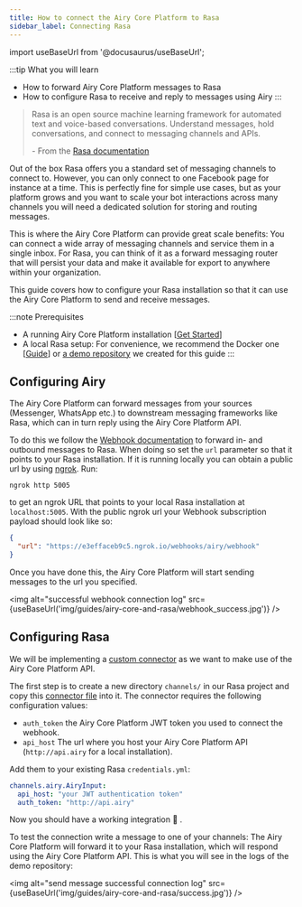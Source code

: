 ```yaml
---
title: How to connect the Airy Core Platform to Rasa 
sidebar_label: Connecting Rasa
---
```


import useBaseUrl from '@docusaurus/useBaseUrl';

:::tip What you will learn
- How to forward Airy Core Platform messages to Rasa
- How to configure Rasa to receive and reply to messages using Airy
:::

> Rasa is an open source machine learning framework for automated text and voice-based conversations. 
> Understand messages, hold conversations, and connect to messaging channels and APIs.
>
> \- From the [Rasa documentation](https://rasa.com/docs/rasa/)

Out of the box Rasa offers you a standard set of messaging channels to connect to. However, you can only connect
to one Facebook page for instance at a time. This is perfectly fine for simple use cases, but as your platform grows
and you want to scale your bot interactions across many channels you will need a dedicated solution for storing
and routing messages.

This is where the Airy Core Platform can provide great scale benefits: You can connect a wide array of messaging
channels and service them in a single inbox. For Rasa, you can think of it as a forward messaging router that will
persist your data and make it available for export to anywhere within your organization.

This guide covers how to configure your Rasa installation so that it
can use the Airy Core Platform to send and receive messages.
  
:::note Prerequisites
- A running Airy Core Platform installation [[Get Started](index.md#bootstrapping-the-airy-core-platform)]
- A local Rasa setup: For convenience, we recommend the Docker one [[Guide](https://rasa.com/docs/rasa/docker/building-in-docker/ )] or [a demo repository](https://github.com/airyhq/rasa-demo) we created for this guide
:::

## Configuring Airy

The Airy Core Platform can forward messages from your sources (Messenger, WhatsApp etc.) to downstream messaging
 frameworks like Rasa, which can in turn reply using the Airy Core Platform API.

To do this we follow the [Webhook documentation](api/webhook.md) to forward in- and
outbound messages to Rasa. When doing so set the `url` parameter
so that it points to your Rasa installation. If it is running locally you can obtain
a public url by using [ngrok](https://ngrok.com/). Run: 

```shell script
ngrok http 5005
```

to get an ngrok URL that points to your local Rasa installation at `localhost:5005`.
With the public ngrok url your Webhook subscription payload should look like so:

```json
{
  "url": "https://e3effaceb9c5.ngrok.io/webhooks/airy/webhook"
}
```

Once you have done this, the Airy Core Platform will start sending messages to the
url you specified.

<img alt="successful webhook connection log" src={useBaseUrl('img/guides/airy-core-and-rasa/webhook_success.jpg')} />

## Configuring Rasa

We will be implementing a
[custom connector](https://rasa.com/docs/rasa/connectors/custom-connectors/) as we want to make use of the Airy Core Platform API.

The first step is to create a new directory `channels/` in our Rasa project and copy this
[connector file](https://github.com/airyhq/rasa-demo/blob/master/channels/airy.py) into it. The connector requires the following configuration values: 

- `auth_token`  the Airy Core Platform JWT token you used
                to connect the webhook.
- `api_host`    The url where you host your Airy Core Platform API (`http://api.airy` for a local installation).

Add them to your existing Rasa `credentials.yml`:

```yaml
channels.airy.AiryInput:
  api_host: "your JWT authentication token"
  auth_token: "http://api.airy"
``` 

Now you should have a working integration 🎉 .
 
To test the connection write a message to one of your channels: The Airy
Core Platform will forward it to your Rasa installation, which will respond using the Airy Core Platform API. This
is what you will see in the logs of the demo repository:

<img alt="send message successful connection log" src={useBaseUrl('img/guides/airy-core-and-rasa/success.jpg')} />
